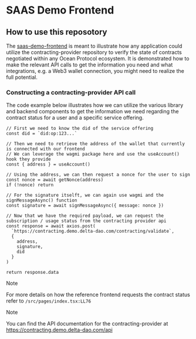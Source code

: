 # SAAS Demo Frontend

## How to use this reposotory

The [saas-demo-frontend](https://saas.demo.delta-dao.com) is meant to illustrate how any application could utilize the contracting-provider repository to verify the state of contracts negotiated within any Ocean Protocol ecosystem.
It is demonstrated how to make the relevant API calls to get the information you need and what integrations, e.g. a Web3 wallet connection, you might need to realize the full potential.

### Constructing a contracting-provider API call

The code example below illustrates how we can utilize the various library and backend components to get the information we need regarding the contract status for a user and a specific service offering.

```tsx
// First we need to know the did of the service offering
const did = `did:op:123...`

// Then we need to retrieve the address of the wallet that currently is connected with our frontend
// We can leverage the wagmi package here and use the useAccount() hook they provide
const { address } = useAccount()

// Using the address, we can then request a nonce for the user to sign
const nonce = await getNonce(address)
if (!nonce) return

// For the signature itselft, we can again use wagmi and the signMessageAsync() function
const signature = await signMessageAsync({ message: nonce })

// Now that we have the required payload, we can request the subscription / usage status from the contracting provider api
const response = await axios.post(
  `https://contracting.demo.delta-dao.com/contracting/validate`,
  {
    address,
    signature,
    did
  }
)

return response.data
```

> [!NOTE]  
> For more details on how the reference frontend requests the contract status refer to `/src/pages/index.tsx:LL76`

> [!NOTE]  
> You can find the API documentation for the contracting-provider at https://contracting.demo.delta-dao.com/api
